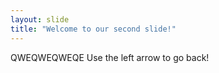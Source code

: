 ```yaml
---
layout: slide
title: "Welcome to our second slide!"
---
```

QWEQWEQWEQE
Use the left arrow to go back!
